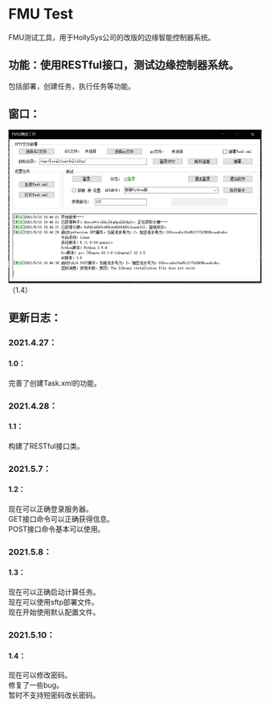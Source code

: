 # FMU Test
FMU测试工具，用于HollySys公司的改版的边缘智能控制器系统。
## 功能：使用RESTful接口，测试边缘控制器系统。  
包括部署，创建任务，执行任务等功能。
## 窗口：
![image](https://github.com/Firemountaincold/FMU-Test/blob/main/Image.png)（1.4）
## 更新日志：
### 2021.4.27：
#### 1.0：
完善了创建Task.xml的功能。
### 2021.4.28：
#### 1.1：
构建了RESTful接口类。
### 2021.5.7：
#### 1.2：
现在可以正确登录服务器。  
GET接口命令可以正确获得信息。  
POST接口命令基本可以使用。
### 2021.5.8：
#### 1.3：
现在可以正确启动计算任务。   
现在可以使用sftp部署文件。  
现在开始使用默认配置文件。
### 2021.5.10： 
#### 1.4：
现在可以修改密码。  
修复了一些bug。  
暂时不支持短密码改长密码。  



